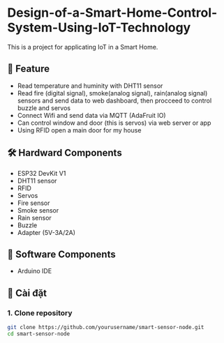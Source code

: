 # Design-of-a-Smart-Home-Control-System-Using-IoT-Technology

This is a project for applicating IoT in a Smart Home.

## 🚀 Feature
- Read temperature and huminity with DHT11 sensor
- Read fire (digital signal), smoke(analog signal), rain(analog signal) sensors and send data to web dashboard, then procceed to control buzzle and servos
- Connect Wifi and send data via MQTT (AdaFruit IO)
- Can control window and door (this is servos) via web server or app
- Using RFID open a main door for my house
  
## 🛠️ Hardward Components
- ESP32 DevKit V1
- DHT11 sensor
- RFID
- Servos
- Fire sensor
- Smoke sensor
- Rain sensor
- Buzzle
- Adapter (5V-3A/2A)
  
## 🧰 Software Components
- Arduino IDE

## 🔧 Cài đặt

### 1. Clone repository
```bash
git clone https://github.com/yourusername/smart-sensor-node.git
cd smart-sensor-node
